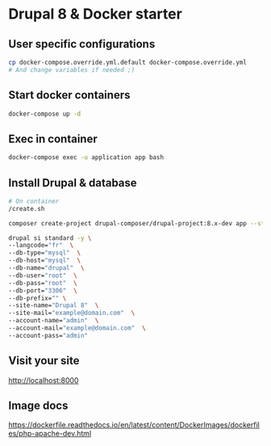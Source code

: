 # Drupal 8 & Docker starter

## User specific configurations

```sh
cp docker-compose.override.yml.default docker-compose.override.yml
# And change variables if needed ;)
```

## Start docker containers

```sh
docker-compose up -d
```

## Exec in container

```sh
docker-compose exec -u application app bash
```

## Install Drupal & database

```sh
# On container
/create.sh

composer create-project drupal-composer/drupal-project:8.x-dev app --stability dev --no-interaction

drupal si standard -y \
--langcode="fr"  \
--db-type="mysql"  \
--db-host="mysql"  \
--db-name="drupal"  \
--db-user="root"  \
--db-pass="root"  \
--db-port="3306"  \
--db-prefix="" \
--site-name="Drupal 8"  \
--site-mail="example@domain.com"  \
--account-name="admin"  \
--account-mail="example@domain.com"  \
--account-pass="admin"
```

## Visit your site

[http://localhost:8000](http://localhost:8000)

## Image docs

https://dockerfile.readthedocs.io/en/latest/content/DockerImages/dockerfiles/php-apache-dev.html
